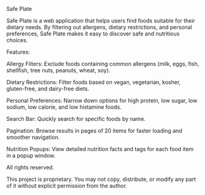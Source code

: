 Safe Plate

Safe Plate is a web application that helps users find foods suitable for their dietary needs. By filtering out allergens, dietary restrictions, and personal preferences, Safe Plate makes it easy to discover safe and nutritious choices.

Features:

Allergy Filters: Exclude foods containing common allergens (milk, eggs, fish, shellfish, tree nuts, peanuts, wheat, soy).

Dietary Restrictions: Filter foods based on vegan, vegetarian, kosher, gluten-free, and dairy-free diets.

Personal Preferences: Narrow down options for high protein, low sugar, low sodium, low calorie, and low histamine foods.

Search Bar: Quickly search for specific foods by name.

Pagination: Browse results in pages of 20 items for faster loading and smoother navigation.

Nutrition Popups: View detailed nutrition facts and tags for each food item in a popup window.

All rights reserved.

This project is proprietary. You may not copy, distribute, or modify any part of it without explicit permission from the author.
